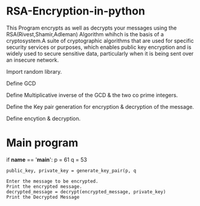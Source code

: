 # RSA-Encryption-in-python
This Program encrypts as well as decrypts your messages using the RSA(Rivest,Shamir,Adleman) Algorithm whihch is the basis of a cryptosystem.A suite of cryptographic algorithms that are used for specific security services or purposes, which enables public key encryption and is widely used to secure sensitive data, particularly when it is being sent over an insecure network.

Import random library.

Define GCD

Define Multiplicative inverse of the GCD & the two co prime integers.

Define the Key pair generation for encryption & decryption of the message.

Define encytion & decryption.

# Main program
if __name__ == '__main__':
    p = 61
    q = 53

    public_key, private_key = generate_key_pair(p, q
    
    Enter the message to be encrypted.
    Print the encrypted message.
    decrypted_message = decrypt(encrypted_message, private_key)
    Print the Decrypted Message
